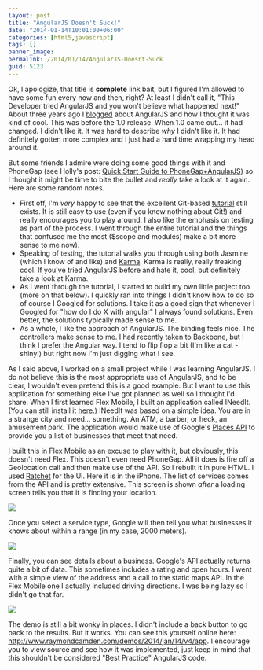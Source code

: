 ```yaml
---
layout: post
title: "AngularJS Doesn't Suck!"
date: "2014-01-14T10:01:00+06:00"
categories: [html5,javascript]
tags: []
banner_image: 
permalink: /2014/01/14/AngularJS-Doesnt-Suck
guid: 5123
---
```


<p>
Ok, I apologize, that title is <strong>complete</strong> link bait, but I figured I'm allowed to have some fun every now and then, right? At least I didn't call it, "This Developer tried AngularJS and you won't believe what happened next!" About three years ago I <a href="http://www.raymondcamden.com/index.cfm/2011/6/19/Take-a-look-at-Angular">blogged</a> about AngularJS and how I thought it was kind of cool. This was before the 1.0 release. When 1.0 came out... it had changed. I didn't like it. It was hard to describe <i>why</i> I didn't like it. It had definitely gotten more complex and I just had a hard time wrapping my head around it.
</p>
<!--more-->
<p>
But some friends I admire were doing some good things with it and PhoneGap (see Holly's post: <a href="http://devgirl.org/2013/06/10/quick-start-guide-phonegap-and-angularjs/">Quick Start Guide to PhoneGap+AngularJS</a>) so I thought it might be time to bite the bullet and <i>really</i> take a look at it again. Here are some random notes.
</p>

<ul>
<li>First off, I'm <i>very</i> happy to see that the excellent Git-based <a href="http://docs.angularjs.org/tutorial">tutorial</a> still exists. It is still easy to use (even if you know nothing about Git!) and really encourages you to play around. I also like the emphasis on testing as part of the process. I went through the entire tutorial and the things that confused me the most ($scope and modules) make a bit more sense to me now).</li>
<li>Speaking of testing, the tutorial walks you through using both Jasmine (which I know of and like) and <a href="http://karma-runner.github.io/0.10/index.html">Karma</a>. Karma is really, really freaking cool. If you've tried AngularJS before and hate it, cool, but definitely take a look at Karma.</li>
<li>As I went through the tutorial, I started to build my own little project too (more on that below). I quickly ran into things I didn't know how to do so of course I Googled for solutions. I take it as a good sign that whenever I Googled for "how do I do X with angular" I always found solutions. Even better, the solutions typically made sense to me.</li>
<li>As a whole, I like the approach of AngularJS. The binding feels nice. The controllers make sense to me. I had recently taken to Backbone, but I think I prefer the Angular way. I tend to flip flop a bit (I'm like a cat - shiny!) but right now I'm just digging what I see.</li>
</ul>

<p>
As I said above, I worked on a small project while I was learning AngularJS. I do not believe this is the most appropriate use of AngularJS, and to be clear, I wouldn't even pretend this is a good example. But I want to use this application for something else I've got planned as well so I thought I'd share. When I first learned Flex Mobile, I built an application called INeedIt. (You can still install it <a href="https://play.google.com/store/apps/details?id=air.com.camden.INeedIt">here</a>.) INeedIt was based on a simple idea. You are in a strange city and need... something. An ATM, a barber, or heck, an amusement park. The application would make use of Google's <a href="https://developers.google.com/places/documentation/">Places API</a> to provide you a list of businesses that meet that need.
</p>

<p>
I built this in Flex Mobile as an excuse to play with it, but obviously, this doesn't need Flex. This doesn't even need PhoneGap. All it does is fire off a Geolocation call and then make use of the API. So I rebuilt it in pure HTML. I used <a href="http://maker.github.io/ratchet/">Ratchet</a> for the UI. Here it is in the iPhone. The list of services comes from the API and is pretty extensive. This screen is shown <i>after</i> a loading screen tells you that it is finding your location.
</p>

<p>
<img src="https://static.raymondcamden.com/images/shot13.png" />
</p>

<p>
Once you select a service type, Google will then tell you what businesses it knows about within a range (in my case, 2000 meters).
</p>

<p>
<img src="https://static.raymondcamden.com/images/shot22.png" />
</p>

<p>
Finally, you can see details about a business. Google's API actually returns quite a bit of data. This sometimes includes a rating and open hours. I went with a simple view of the address and a call to the static maps API. In the Flex Mobile one I actually included driving directions. I was being lazy so I didn't go that far.
</p>

<p>
<img src="https://static.raymondcamden.com/images/shot32.png" />
</p>

<p>
The demo is still a bit wonky in places. I didn't include a back button to go back to the results. But it works. You can see this yourself online here: <a href="http://www.raymondcamden.com/demos/2014/jan/14/v4/app">http://www.raymondcamden.com/demos/2014/jan/14/v4/app</a>. I encourage you to view source and see how it was implemented, just keep in mind that this shouldn't be considered "Best Practice" AngularJS code.
</p>